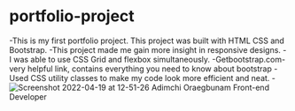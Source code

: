 # portfolio-project
-This is my first portfolio project. This project was built with HTML CSS and Bootstrap. 
-This project made me gain more insight in responsive designs.
-I was able to use CSS Grid and flexbox simultaneously.
-Getbootstrap.com- very helpful link, contains everything you need to know about bootstrap
-Used CSS utility classes to make my code look more efficient and neat.
-![Screenshot 2022-04-19 at 12-51-26 Adimchi Oraegbunam Front-end Developer](https://user-images.githubusercontent.com/74629257/163997456-fffbbe1c-153f-4b7c-a3f1-8d06079e8fde.png)
